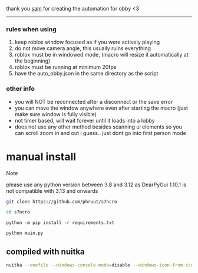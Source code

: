 thank you [sam](https://github.com/Samm020/) for creating the automation for obby <3

---
### rules when using
1. keep roblox window focused as if you were actively playing
2. do not move camera angle, this usually ruins everything
3. roblox must be in windowed mode, (macro will resize it automatically at the beginning)
4. roblox must be running at minimum 20fps
5. have the auto_obby.json in the same directory as the script

### other info
- you will NOT be reconnected after a disconnect or the save error
- you can move the window anywhere even after starting the macro (just make sure window is fully visible)
- not timer based, will wait forever until it loads into a lobby
- does not use any other method besides scanning ui elements so you can scroll zoom in and out i guess.. just dont go into first person mode

# manual install
> [!note]
> please use any python version between 3.8 and 3.12 as DearPyGui 1.10.1 is not compatible with 3.13 and onwards
```bash
git clone https://github.com/phruut/s7ncro
```
```bash
cd s7ncro
```
```Pip Requirements
python -m pip install -r requirements.txt
```
```bash
python main.py
```

## compiled with nuitka
```bash
nuitka --onefile --windows-console-mode=disable --windows-icon-from-ico=res/s7ns.ico main.py
```
